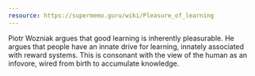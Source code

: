 ```yaml
---
resource: https://supermemo.guru/wiki/Pleasure_of_learning
---
```


Piotr Wozniak argues that good learning is inherently pleasurable. He argues that people have an innate drive for learning, innately associated with reward systems. This is consonant with the view of the human as an infovore, wired from birth to accumulate knowledge.